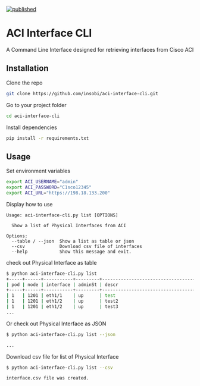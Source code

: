 [![published](https://static.production.devnetcloud.com/codeexchange/assets/images/devnet-published.svg)](https://developer.cisco.com/codeexchange/github/repo/insobi/ndfc-template-cli)

# ACI Interface CLI
A Command Line Interface designed for retrieving interfaces from Cisco ACI

## Installation

Clone the repo
```bash
git clone https://github.com/insobi/aci-interface-cli.git
```
Go to your project folder
```bash
cd aci-interface-cli
```

Install dependencies
```bash
pip install -r requirements.txt
```

## Usage

Set environment variables
```bash
export ACI_USERNAME="admin"
export ACI_PASSWORD="C1sco12345"
export ACI_URL="https://198.18.133.200"
```

Display how to use
```
Usage: aci-interface-cli.py list [OPTIONS]

  Show a list of Physical Interfaces from ACI

Options:
  --table / --json  Show a list as table or json
  --csv             Download csv file of interfaces
  --help            Show this message and exit.
```

check out Physical Interface as table
```bash
$ python aci-interface-cli.py list
+-----+------+-----------+---------+----------------------------------------------------------------------------------------------------------+------+-------+
| pod | node | interface | adminSt | descr                                                                                                    | mtu  | mode  |
+-----+------+-----------+---------+----------------------------------------------------------------------------------------------------------+------+-------+
| 1   | 1201 | eth1/1    | up      | test                                                                                                     | 9000 | trunk |
| 1   | 1201 | eth1/2    | up      | test2                                                                                                    | 9000 | trunk |
| 1   | 1201 | eth1/2    | up      | test3                                                                                                    | 9000 | trunk |
...
```

Or check out Physical Interface as JSON
```bash
$ python aci-interface-cli.py list --json

...
```

Download csv file for list of Physical Interface
```bash
$ python aci-interface-cli.py list --csv

interface.csv file was created.
```